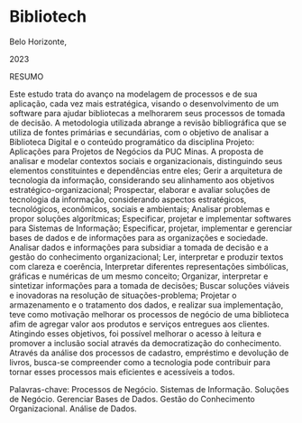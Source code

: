 # Bibliotech

Belo Horizonte, 

2023 

RESUMO 

 

   Este estudo trata do avanço na modelagem de processos e de sua aplicação, cada vez mais estratégica, visando o desenvolvimento de um software para ajudar bibliotecas a melhorarem seus processos de tomada de decisão. A metodologia utilizada abrange a revisão bibliográfica que se utiliza de fontes primárias e secundárias, com o objetivo de analisar a Biblioteca Digital e o conteúdo programático da disciplina Projeto: Aplicações para Projetos de Negócios da PUC Minas.
   A proposta de analisar e modelar contextos sociais e organizacionais, distinguindo seus elementos constituintes e dependências entre eles; Gerir a arquitetura de tecnologia da informação, considerando seu alinhamento aos objetivos estratégico-organizacional; Prospectar, elaborar e avaliar soluções de tecnologia da informação, considerando aspectos estratégicos, tecnológicos, econômicos, sociais e ambientais; Analisar problemas e propor soluções algorítmicas; Especificar, projetar e implementar softwares para Sistemas de Informação; Especificar, projetar, implementar e gerenciar bases de dados e de informações para as organizações e sociedade.
   Analisar dados e informações para subsidiar a tomada de decisão e a gestão do conhecimento organizacional; Ler, interpretar e produzir textos com clareza e coerência, Interpretar diferentes representações simbólicas, gráficas e numéricas de um mesmo conceito; Organizar, interpretar e sintetizar informações para a tomada de decisões; Buscar soluções viáveis e inovadoras na resolução de situações-problema; Projetar o armazenamento e o tratamento dos dados, e realizar sua implementação, teve como motivação melhorar os processos de negócio de uma biblioteca afim de agregar valor aos produtos e serviços entregues aos clientes. Atingindo esses objetivos, foi possível melhorar o acesso à leitura e promover a inclusão social através da democratização do conhecimento. Através da análise dos processos de cadastro, empréstimo e devolução de livros, busca-se compreender como a tecnologia pode contribuir para tornar esses processos mais eficientes e acessíveis a todos.  

   Palavras-chave: Processos de Negócio. Sistemas de Informação. Soluções de Negócio. Gerenciar Bases de Dados. Gestão do Conhecimento Organizacional. Análise de Dados. 

